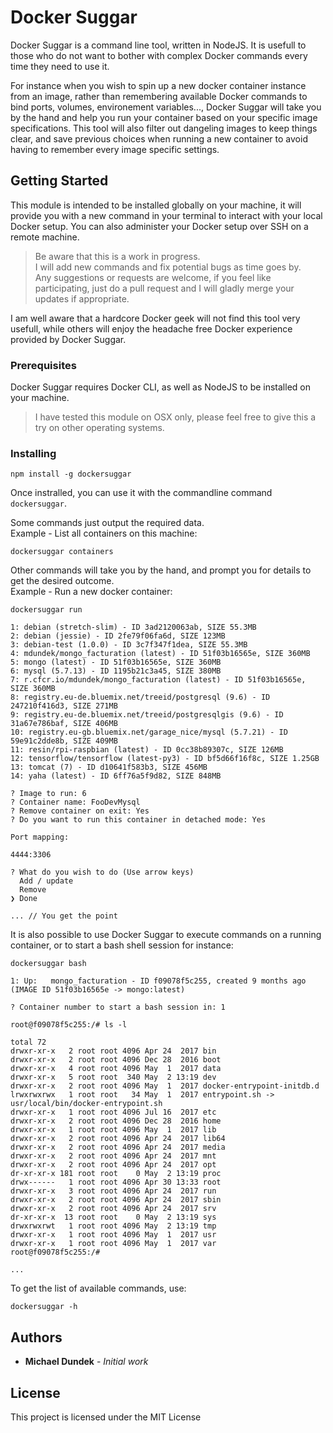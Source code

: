 # Docker Suggar

Docker Suggar is a command line tool, written in NodeJS. 
It is usefull to those who do not want to bother with complex Docker commands every time they need to use it.  

For instance when you wish to spin up a new docker container instance from an image, rather than remembering available Docker commands to bind ports, volumes, environement variables..., Docker Suggar will take you by the hand and help you run your container based on your specific image specifications.
This tool will also filter out dangeling images to keep things clear, and save previous choices when running a new container to avoid having to remember every image specific settings.

## Getting Started

This module is intended to be installed globally on your machine, it will provide you with a new command in your terminal to interact with your local Docker setup. You can also administer your Docker setup over SSH on a remote machine.

>Be aware that this is a work in progress.  
>I will add new commands and fix potential bugs as time goes by.  
>Any suggestions or requests are welcome, if you feel like participating, just do a pull request and I will gladly merge your updates if appropriate.

I am well aware that a hardcore Docker geek will not find this tool very usefull, while others will enjoy the headache free Docker experience provided by Docker Suggar.


### Prerequisites

Docker Suggar requires Docker CLI, as well as NodeJS to be installed on your machine.

> I have tested this module on OSX only, please feel free to give this a try on other operating systems.  

### Installing

```
npm install -g dockersuggar
```

Once instralled, you can use it with the commandline command `dockersuggar`.  


Some commands just output the required data.  
Example - List all containers on this machine:

```
dockersuggar containers
```

Other commands will take you by the hand, and prompt you for details to get the desired outcome.  
Example - Run a new docker container:

```
dockersuggar run

1: debian (stretch-slim) - ID 3ad2120063ab, SIZE 55.3MB
2: debian (jessie) - ID 2fe79f06fa6d, SIZE 123MB
3: debian-test (1.0.0) - ID 3c7f347f1dea, SIZE 55.3MB
4: mdundek/mongo_facturation (latest) - ID 51f03b16565e, SIZE 360MB
5: mongo (latest) - ID 51f03b16565e, SIZE 360MB
6: mysql (5.7.13) - ID 1195b21c3a45, SIZE 380MB
7: r.cfcr.io/mdundek/mongo_facturation (latest) - ID 51f03b16565e, SIZE 360MB
8: registry.eu-de.bluemix.net/treeid/postgresql (9.6) - ID 247210f416d3, SIZE 271MB
9: registry.eu-de.bluemix.net/treeid/postgresqlgis (9.6) - ID 31a67e786baf, SIZE 406MB
10: registry.eu-gb.bluemix.net/garage_nice/mysql (5.7.21) - ID 59e91c2dde8b, SIZE 409MB
11: resin/rpi-raspbian (latest) - ID 0cc38b89307c, SIZE 126MB
12: tensorflow/tensorflow (latest-py3) - ID bf5d66f16f8c, SIZE 1.25GB
13: tomcat (7) - ID d10641f583b3, SIZE 456MB
14: yaha (latest) - ID 6ff76a5f9d82, SIZE 848MB

? Image to run: 6
? Container name: FooDevMysql
? Remove container on exit: Yes
? Do you want to run this container in detached mode: Yes

Port mapping:

4444:3306

? What do you wish to do (Use arrow keys)
  Add / update
  Remove
❯ Done

... // You get the point
```

It is also possible to use Docker Suggar to execute commands on a running container, or to start a bash shell session for instance:

```
dockersuggar bash

1: Up:   mongo_facturation - ID f09078f5c255, created 9 months ago (IMAGE ID 51f03b16565e -> mongo:latest)

? Container number to start a bash session in: 1

root@f09078f5c255:/# ls -l

total 72
drwxr-xr-x   2 root root 4096 Apr 24  2017 bin
drwxr-xr-x   2 root root 4096 Dec 28  2016 boot
drwxr-xr-x   4 root root 4096 May  1  2017 data
drwxr-xr-x   5 root root  340 May  2 13:19 dev
drwxr-xr-x   2 root root 4096 May  1  2017 docker-entrypoint-initdb.d
lrwxrwxrwx   1 root root   34 May  1  2017 entrypoint.sh -> usr/local/bin/docker-entrypoint.sh
drwxr-xr-x   1 root root 4096 Jul 16  2017 etc
drwxr-xr-x   2 root root 4096 Dec 28  2016 home
drwxr-xr-x   1 root root 4096 May  1  2017 lib
drwxr-xr-x   2 root root 4096 Apr 24  2017 lib64
drwxr-xr-x   2 root root 4096 Apr 24  2017 media
drwxr-xr-x   2 root root 4096 Apr 24  2017 mnt
drwxr-xr-x   2 root root 4096 Apr 24  2017 opt
dr-xr-xr-x 181 root root    0 May  2 13:19 proc
drwx------   1 root root 4096 Apr 30 13:33 root
drwxr-xr-x   3 root root 4096 Apr 24  2017 run
drwxr-xr-x   2 root root 4096 Apr 24  2017 sbin
drwxr-xr-x   2 root root 4096 Apr 24  2017 srv
dr-xr-xr-x  13 root root    0 May  2 13:19 sys
drwxrwxrwt   1 root root 4096 May  2 13:19 tmp
drwxr-xr-x   1 root root 4096 May  1  2017 usr
drwxr-xr-x   1 root root 4096 May  1  2017 var
root@f09078f5c255:/#

...
```

To get the list of available commands, use:

```
dockersuggar -h
```


## Authors

* **Michael Dundek** - *Initial work*

## License

This project is licensed under the MIT License
